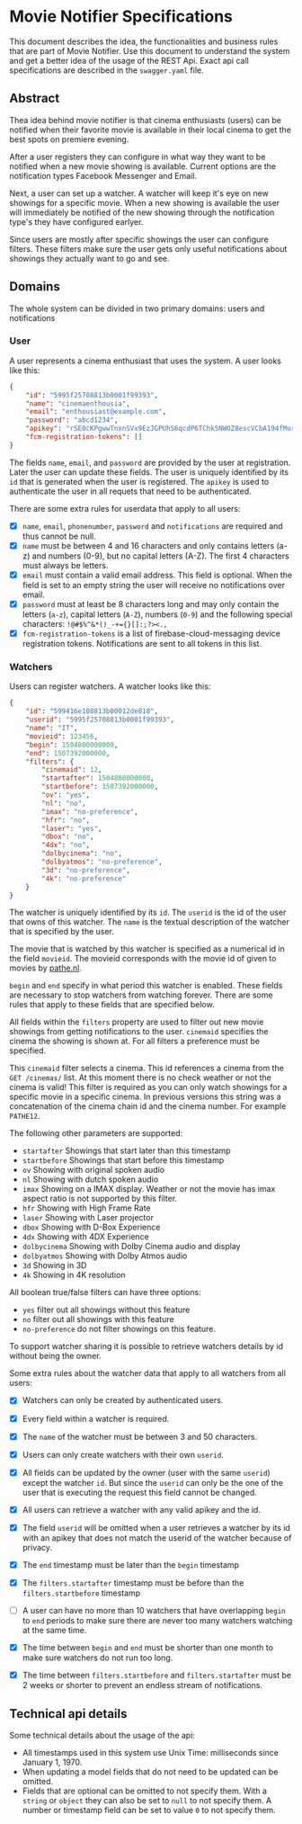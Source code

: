 # Movie Notifier Specifications
This document describes the idea, the functionalities and business rules that are part of Movie Notifier. Use this document to understand the system and get a better idea of the usage of the REST Api. Exact api call specifications are described in the `swagger.yaml` file.

## Abstract
Thea idea behind movie notifier is that cinema enthusiasts (users) can be notified when their favorite movie is available in their local cinema to get the best spots on premiere evening.

After a user registers they can configure in what way they want to be notified when a new movie showing is available. Current options are the notification types Facebook Messenger and Email.

Next, a user can set up a watcher. A watcher will keep it's eye on new showings for a specific movie. When a new showing is available the user will immediately be notified of the new showing through the notification type's they have configured earlyer. 

Since users are mostly after specific showings the user can configure filters. These filters make sure the user gets only useful notifications about showings they actually want to go and see. 

## Domains
The whole system can be divided in two primary domains: users and notifications

### User
A user represents a cinema enthusiast that uses the system. A user looks like this:
```json
{
    "id": "5995f25708813b0001f99393",
    "name": "cinemaenthousia",
    "email": "enthousiast@example.com",
    "password": "abcd1234",
    "apikey": "rSE0cKPgwwTnxnSVx9EzJGPUhS6qcdP6TChk5NWOZ8escVCbA194fMurxJJPE51z",
    "fcm-registration-tokens": []
}
```
The fields `name`, `email`, and `password` are provided by the user at registration. Later the user can update these fields. The user is uniquely identified by its `id` that is generated when the user is registered. The `apikey` is used to authenticate the user in all requets that need to be authenticated. 

There are some extra rules for userdata that apply to all users:
- [x] `name`, `email`, `phonenumber`, `password` and `notifications` are required and thus cannot be null.
- [x] `name` must be between 4 and 16 characters and only contains letters (a-z) and numbers (0-9), but no capital letters (A-Z). The first 4 characters must always be letters.
- [x] `email` must contain a valid email address. This field is optional. When the field is set to an empty string the user will receive no notifications over email.
- [x] `password` must at least be 8 characters long and may only contain the letters (`a-z`), capital letters (`A-Z`), numbers (`0-9`) and the following special characters: `!@#$%^&*()_-+={}[]:;?><.,`
- [x] `fcm-registration-tokens` is a list of firebase-cloud-messaging device registration tokens. Notifications are sent to all tokens in this list.

### Watchers
Users can register watchers. A watcher looks like this:
```json
{
    "id": "599416e108813b00012de818",
    "userid": "5995f25708813b0001f99393",
    "name": "IT",
    "movieid": 123456,
    "begin": 1504800000000,
    "end": 1507392000000,
    "filters": {
        "cinemaid": 12,
        "startafter": 1504800000000,
        "startbefore": 1507392000000,
        "ov": "yes",
        "nl": "no",
        "imax": "no-preference",
        "hfr": "no",
        "laser": "yes",
        "dbox": "no",
        "4dx": "no",
        "dolbycinema": "no",
        "dolbyatmos": "no-preference",
        "3d": "no-preference",
        "4k": "no-preference"
    }
}
```
The watcher is uniquely identified by its `id`. The `userid` is the id of the user that owns of this watcher. The `name` is the textual description of the watcher that is specified by the user.

The movie that is watched by this watcher is specified as a numerical id in the field `movieid`. The movieid corresponds with the movie id of given to movies by [pathe.nl](https://pathe.nl).

`begin` and `end` specify in what period this watcher is enabled. These fields are necessary to stop watchers from watching forever. There are some rules that apply to these fields that are specified below.

All fields within the `filters` property are used to filter out new movie showings from getting notifications to the user. `cinemaid` specifies the cinema the showing is shown at. For all filters a preference must be specified.

This `cinemaid` filter selects a cinema. This id references a cinema from the `GET /cinemas/` list. At this moment there is no check weather or not the cinema is valid! This filter is required as you can only watch showings for a specific movie in a specific cinema. In previous versions this string was a concatenation of the cinema chain id and the cinema number. For example `PATHE12`. 

The following other parameters are supported:
* `startafter` Showings that start later than this timestamp 
* `startbefore` Showings that start before this timestamp
* `ov` Showing with original spoken audio
* `nl` Showing with dutch spoken audio
* `imax` Showing on a IMAX display. Weather or not the movie has imax aspect ratio is not supported by this filter.
* `hfr` Showing with High Frame Rate
* `laser` Showing with Laser projector
* `dbox` Showing with D-Box Experience
* `4dx` Showing with 4DX Experience
* `dolbycinema` Showing with Dolby Cinema audio and display 
* `dolbyatmos` Showing with Dolby Atmos audio
* `3d` Showing in 3D
* `4k` Showing in 4K resolution

All boolean true/false filters can have three options:
* `yes` filter out all showings without this feature
* `no` filter out all showings with this feature
* `no-preference` do not filter showings on this feature.

To support watcher sharing it is possible to retrieve watchers details by id without being the owner. 

Some extra rules about the watcher data that apply to all watchers from all users:
- [x] Watchers can only be created by authenticated users.
- [x] Every field within a watcher is required. 
- [x] The `name` of the watcher must be between 3 and 50 characters.
- [x] Users can only create watchers with their own `userid`.
- [x] All fields can be updated by the owner (user with the same `userid`) except the watcher `id`. But since the `userid` can only be the one of the user that is executing the request this field cannot be changed.
- [x] All users can retrieve a watcher with any valid apikey and the id. 
- [x] The field `userid` will be omitted when a user retrieves a watcher by its id with an apikey that does not match the userid of the watcher because of privacy.
- [x] The `end` timestamp must be later than the `begin` timestamp
- [x] The `filters.startafter` timestamp must be before than the `filters.startbefore` timestamp
- [ ] A user can have no more than 10 watchers that have overlapping `begin` to `end` periods to make sure there are never too many watchers watching at the same time.  
- [x] The time between `begin` and `end` must be shorter than one month to make sure watchers do not run too long.
- [x] The time between `filters.startbefore` and `filters.startafter` must be 2 weeks or shorter to prevent an endless stream of notifications.


## Technical api details
Some technical details about the usage of the api:
* All timestamps used in this system use Unix Time: milliseconds since January 1, 1970.
* When updating a model fields that do not need to be updated can be omitted.
* Fields that are optional can be omitted to not specify them. With a `string` or `object` they can also be set to `null` to not specify them. A number or timestamp field can be set to value `0` to not specify them.